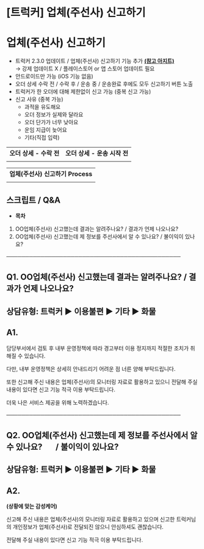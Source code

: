 # [트럭커] 업체(주선사) 신고하기

**업체(주선사) 신고하기**
================

* 트럭커 2.3.0 업데이트 / 업체(주선사) 신고하기 기능 추가 **[(참고 아지트)](https://ext.agit.in/g/300083464/wall/407129575)**  
  → 강제 업데이트 X / 플레이스토어 or 앱 스토어 업데이트 필요
* 안드로이드만 가능 (iOS 기능 없음)
* 오더 상세 수락 전 / 수락 후 / 운송 중 / 운송완료 후에도 모두 신고하기 버튼 노출
* 트럭커가 한 오더에 대해 제한없이 신고 가능 (중복 신고 가능)
* 신고 사유 (중복 가능)  
  - 과적을 유도해요  
  - 오더 정보가 실제와 달라요  
  - 오더 단가가 너무 낮아요  
  - 운임 지급이 늦어요  
  - 기타(직접 입력)

|  |  |
| --- | --- |
| **오더 상세 - 수락 전** | **오더 상세 - 운송 시작 전** |
|  |  |

|  |
| --- |
| **업체(주선사) 신고하기 Process** |
|  |

**스크립트 / Q&A**
--------------

* **목차**

1. OO업체(주선사) 신고했는데 결과는 알려주나요? / 결과가 언제 나오나요?
2. OO업체(주선사) 신고했는데 제 정보를 주선사에서 알 수 있나요? / 불이익이 있나요?

──────────────────────────────────────────────

**Q1. OO업체(주선사) 신고했는데 결과는 알려주나요? / 결과가 언제 나오나요?**
-------------------------------------------------

상담유형: 트럭커 ▶ 이용불편 ▶ 기타 ▶ 화물
--------------------------

**A1.**
-------

담당부서에서 검토 후 내부 운영정책에 따라 경고부터 이용 정지까지 적절한 조치가 취해질 수 있습니다.  
  
다만, 내부 운영정책은 상세히 안내드리기 어려운 점 너른 양해 부탁드립니다.  
  
또한 신고해 주신 내용은 업체(주선사)의 모니터링 자료로 활용하고 있으니 전달해 주실 내용이 있다면 신고 기능 적극 이용 부탁드립니다.  
  
더욱 나은 서비스 제공을 위해 노력하겠습니다.

──────────────────────────────────────────────

**Q2. OO업체(주선사) 신고했는데 제 정보를 주선사에서 알 수 있나요?        / 불이익이 있나요?**
---------------------------------------------------------------

상담유형: 트럭커 ▶ 이용불편 ▶ 기타 ▶ 화물
--------------------------

**A2.**
-------

**(상황에 맞는 감성케어)**  
  
신고해 주신 내용은 업체(주선사)의 모니터링 자료로 활용하고 있으며 신고한 트럭커님의 개인정보가 업체(주선사)로 전달되진 않으니 안심하셔도 괜찮습니다.  
  
전달해 주실 내용이 있다면 신고 기능 적극 이용 부탁드립니다.